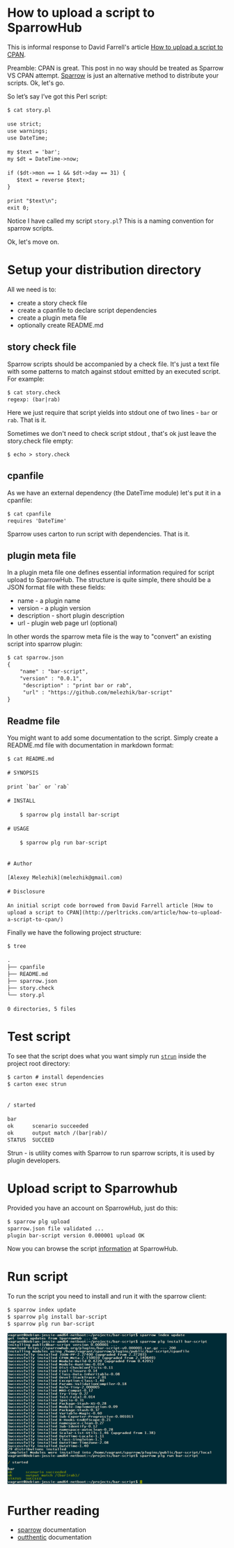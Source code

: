 # How to upload a script to SparrowHub

This is informal response to David Farrell's article [How to upload a script to CPAN](http://perltricks.com/article/how-to-upload-a-script-to-cpan/).

Preamble: CPAN is great. This post in no way should be treated as Sparrow VS CPAN attempt. [Sparrow](https://metacpan.org/pod/Sparrow) is just an alternative method
to distribute your scripts. Ok, let's go.


So let’s say I’ve got this Perl script:

    $ cat story.pl
    
    use strict;
    use warnings;
    use DateTime;
    
    my $text = 'bar';
    my $dt = DateTime->now;
    
    if ($dt->mon == 1 && $dt->day == 31) {
       $text = reverse $text;
    }
    
    print "$text\n";
    exit 0;
    
Notice I have called my script `story.pl`? This is a naming convention for sparrow scripts.

Ok, let's move on.


# Setup your distribution directory

All we need is to:

* create a story check file
* create a cpanfile to declare script dependencies
* create a plugin meta file
* optionally create README.md


## story check file

Sparrow scripts should be accompanied by a check file. It's just a text file with some patterns to match against stdout emitted by an executed script. For example:


    $ cat story.check  
    regexp: (bar|rab)

Here we just require that script yields into stdout one of two lines - `bar` or `rab`. That is it.

Sometimes we don't need to check script stdout , that's ok just leave the story.check file empty:


    $ echo > story.check


## cpanfile

As we have an external dependency (the DateTime module) let's put it in a cpanfile:


    $ cat cpanfile
    requires 'DateTime'


Sparrow uses carton to run script with dependencies. That is it.


## plugin meta file

In a plugin meta file one defines essential information required for script upload to SparrowHub. The structure is quite simple, 
there should be a JSON format file with these fields:

* name - a plugin name
* version - a plugin version
* description - short plugin description
* url - plugin web page url (optional)

In other words the sparrow meta file is the way to "convert" an existing script into sparrow plugin:


    $ cat sparrow.json
    {
        "name" : "bar-script",
        "version" : "0.0.1",
         "description" : "print bar or rab",
         "url" : "https://github.com/melezhik/bar-script"
    }
    
## Readme file

You might want to add some documentation to the script. Simply create a README.md file with documentation in markdown format:


    $ cat README.md

    # SYNOPSIS
    
    print `bar` or `rab`
    
    # INSTALL
    
        $ sparrow plg install bar-script
    
    # USAGE
    
        $ sparrow plg run bar-script
        
    
    # Author
    
    [Alexey Melezhik](melezhik@gmail.com)
    
    # Disclosure
    
    An initial script code borrowed from David Farrell article [How to upload a script to CPAN](http://perltricks.com/article/how-to-upload-a-script-to-cpan/)


Finally we have the following project structure:


    $ tree
    
    .
    ├── cpanfile
    ├── README.md
    ├── sparrow.json
    ├── story.check
    └── story.pl
    
    0 directories, 5 files
    

# Test script

To see that the script does what you want simply run [`strun`](https://metacpan.org/pod/Outthentic#Story-runner) inside the project root directory:

    $ carton # install dependencies
    $ carton exec strun


    / started
    
    bar
    ok      scenario succeeded
    ok      output match /(bar|rab)/
    STATUS  SUCCEED
    

Strun - is utility comes with Sparrow to run sparrow scripts, it is used by plugin developers.

# Upload script to Sparrowhub

Provided you have an account on SparrowHub, just do this:

    $ sparrow plg upload
    sparrow.json file validated ...
    plugin bar-script version 0.000001 upload OK
    
Now you can browse the script [information](https://sparrowhub.org/info/bar-script) at SparrowHub.

# Run script

To run the script you need to install and run it with the sparrow client:


    $ sparrow index update
    $ sparrow plg install bar-script
    $ sparrow plg run bar-script

![sparrow-bar-script.png](https://raw.githubusercontent.com/melezhik/screenshots/master/sparrow-bar-script.png)


# Further reading

* [sparrow](https://metacpan.org/pod/Sparrow) documentation
* [outthentic](https://metacpan.org/pod/Outthentic) documentation
